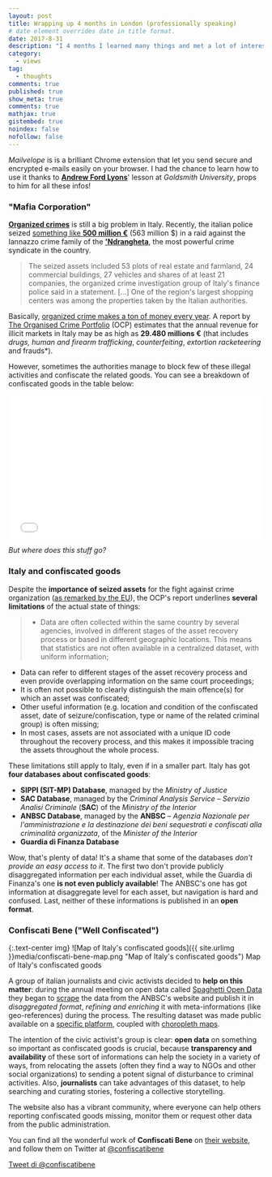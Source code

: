 ```yaml
---
layout: post
title: Wrapping up 4 months in London (professionally speaking)
# date element overrides date in title format.
date: 2017-8-31
description: "I 4 months I learned many things and met a lot of interesting people"
category:
  - views
tag:
  - thoughts
comments: true
published: true
show_meta: true
comments: true
mathjax: true
gistembed: true
noindex: false
nofollow: false
---
```


*Mailvelope* is  is a brilliant Chrome extension that let you send secure and encrypted e-mails easily on your browser. I had the chance to learn how to use it thanks to [**Andrew Ford Lyons**](https://twitter.com/drew3ooo)' lesson at *Goldsmith University*, props to him for all these infos!

<!--more-->

### "Mafia Corporation"

[**Organized crimes**](https://en.wikipedia.org/wiki/Organized_crime_in_Italy) is still a big problem in Italy. Recently, the italian police seized [something like **500 million €**](http://www.globaltimes.cn/content/975192.shtml) (563 million $) in a raid against the Iannazzo crime family of the [**'Ndrangheta**](https://en.wikipedia.org/wiki/%27Ndrangheta), the most powerful crime syndicate in the country.

> The seized assets included 53 plots of real estate and farmland, 24 commercial buildings, 27 vehicles and shares of at least 21 companies, the organized crime investigation group of Italy's finance police said in a statement. [...]
One of the region's largest shopping centers was among the properties taken by the Italian authorities.


Basically, [organized crime makes a ton of money every year](http://www.theguardian.com/world/2014/mar/26/ndrangheta-mafia-mcdonalds-deutsche-bank-study). A report by [The Organised Crime Portfolio](http://www.ocportfolio.eu/) (OCP) estimates that the annual revenue for illicit markets in Italy may be as high as **29.480 millions €** (that includes *drugs, human and firearm trafficking*, *counterfeiting*, *extortion racketeering* and frauds*).

However, sometimes the authorities manage to block few of these illegal activities and confiscate the related goods. You can see a breakdown of confiscated goods in the table below:

<style>.embed-container { position: relative; padding-bottom: 56.25%; height: 0; overflow: hidden; max-width: 100%; } .embed-container iframe, .embed-container object, .embed-container embed { position: absolute; top: 0; left: 0; width: 100%; height: 100%; }</style><div class='embed-container'><iframe src='//embed.chartblocks.com/1.0/?c=574b3cf69973d2bf5287fa3f&t=c6b560cbf013b25' frameBorder='0'></iframe></div>

*But where does this stuff go?*

### Italy and confiscated goods

Despite the **importance of seized assets** for the fight against crime organization ([as remarked by the EU](http://eur-lex.europa.eu/legal-content/EN/TXT/?uri=CELEX%3A32014L0042)), the OCP's report underlines **several limitations** of the actual state of things:

> * Data are often collected within the same country by several
agencies, involved in different stages of the asset recovery
process or based in different geographic locations. This
means that statistics are not often available in a centralized
dataset, with uniform information;
* Data can refer to different stages of the asset recovery
process and even provide overlapping information on the
same court proceedings;
* It is often not possible to clearly distinguish the main
offence(s) for which an asset was confiscated;
* Other useful information (e.g. location and condition of
the confiscated asset, date of seizure/confiscation, type or
name of the related criminal group) is often missing;
* In most cases, assets are not associated with a unique
ID code throughout the recovery process, and this makes
it impossible tracing the assets throughout the whole
process.

These limitations still apply to Italy, even if in a smaller part. Italy has got **four databases about confiscated goods**:

* **SIPPI (SIT-MP) Database**, managed by the *Ministry of Justice*
* **SAC Database**, managed by the *Criminal Analysis Service – Servizio Analisi Criminale* (**SAC**) of the *Ministry of the Interior*
* **ANBSC Database**, managed by the **ANBSC** – *Agenzia Nazionale per l'amministrazione e la destinazione dei beni sequestrati e confiscati alla criminalità organizzata*, of the *Minister of the Interior*
* **Guardia di Finanza Database**

Wow, that's plenty of data! It's a shame that some of the databases *don't provide an easy access to it*. The first two don't provide publicly disaggregated information per each individual asset, while the Guardia di Finanza's one **is not even publicly available**! The ANBSC's one has got information at disaggregate level for each asset, but navigation is hard and confused. Last, neither of these informations is published in an **open format**.

### Confiscati Bene ("Well Confiscated")

{:.text-center img}
![Map of Italy's confiscated goods]({{ site.urlimg }}media/confiscati-bene-map.png "Map of Italy's confiscated goods") Map of Italy's confiscated goods

A group of italian journalists and civic activists decided to **help on this matter**: during the annual meeting on open data called [Spaghetti Open Data](http://www.spaghettiopendata.org/) they began to [scrape](http://damianobacci.github.io/tags/#scraping) the data from the ANBSC's website and publish it in *disaggregated format*, *refining and enriching* it with meta-informations (like geo-references) during the process. The resulting dataset was made public available on a [specific platform](http://www.confiscatibene.it/it/dataset), coupled with [choropleth maps](https://en.wikipedia.org/wiki/Choropleth_map).

The intention of the civic activist's group is clear: **open data** on something so important as confiscated goods is crucial, because **transparency and availability** of these sort of informations can help the society in a variety of ways, from relocating the assets (often they find a way to NGOs and other social organizations) to sending a potent signal of disturbance to criminal activities. Also, **journalists** can take advantages of this dataset, to help searching and curating stories, fostering a collective storytelling.

The website also has a vibrant community, where everyone can help others reporting confiscated goods missing, monitor them or request other data from the public administration.

You can find all the wonderful work of **Confiscati Bene** on [their website](http://www.confiscatibene.it/it), and follow them on Twitter at [@confiscatibene](https://twitter.com/confiscatibene)

<a class="twitter-timeline" href="https://twitter.com/confiscatibene" data-widget-id="737046188306878465">Tweet di @confiscatibene</a>
<script>!function(d,s,id){var js,fjs=d.getElementsByTagName(s)[0],p=/^http:/.test(d.location)?'http':'https';if(!d.getElementById(id)){js=d.createElement(s);js.id=id;js.src=p+"://platform.twitter.com/widgets.js";fjs.parentNode.insertBefore(js,fjs);}}(document,"script","twitter-wjs");</script>

